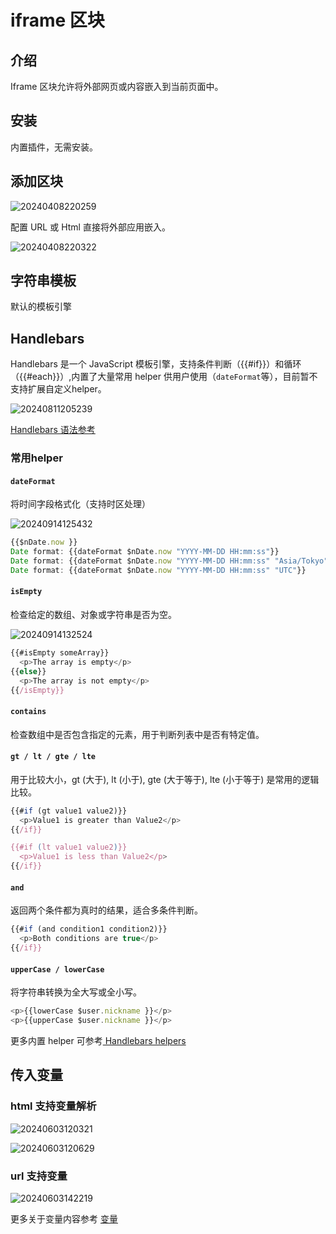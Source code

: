 # iframe 区块

<PluginInfo name="block-iframe"></PluginInfo>

## 介绍
Iframe 区块允许将外部网页或内容嵌入到当前页面中。

## 安装

内置插件，无需安装。

## 添加区块

![20240408220259](https://static-docs.nocobase.com/20240408220259.png)

配置 URL 或 Html 直接将外部应用嵌入。

![20240408220322](https://static-docs.nocobase.com/20240408220322.png)

## 字符串模板

默认的模板引擎
## Handlebars

Handlebars 是一个 JavaScript 模板引擎，支持条件判断（{{#if}}）和循环（{{#each}}）,内置了大量常用 helper 供用户使用（`dateFormat`等），目前暂不支持扩展自定义helper。

![20240811205239](https://static-docs.nocobase.com/20240811205239.png)

<a href="https://handlebarsjs.com/guide/builtin-helpers" target="_blank"> Handlebars 语法参考</a>

### 常用helper

#### `dateFormat`

将时间字段格式化（支持时区处理）

![20240914125432](https://static-docs.nocobase.com/20240914125432.png)

```javascript
{{$nDate.now }}
Date format: {{dateFormat $nDate.now "YYYY-MM-DD HH:mm:ss"}}
Date format: {{dateFormat $nDate.now "YYYY-MM-DD HH:mm:ss" "Asia/Tokyo"}}
Date format: {{dateFormat $nDate.now "YYYY-MM-DD HH:mm:ss" "UTC"}}
```

#### `isEmpty`

检查给定的数组、对象或字符串是否为空。

![20240914132524](https://static-docs.nocobase.com/20240914132524.png)

```javascript
{{#isEmpty someArray}}
  <p>The array is empty</p>
{{else}}
  <p>The array is not empty</p>
{{/isEmpty}}
```

#### `contains`

检查数组中是否包含指定的元素，用于判断列表中是否有特定值。

#### `gt / lt / gte / lte`

用于比较大小，gt (大于), lt (小于), gte (大于等于), lte (小于等于) 是常用的逻辑比较。

```javascript
{{#if (gt value1 value2)}}
  <p>Value1 is greater than Value2</p>
{{/if}}

{{#if (lt value1 value2)}}
  <p>Value1 is less than Value2</p>
{{/if}}
```

#### `and`

返回两个条件都为真时的结果，适合多条件判断。

```javascript
{{#if (and condition1 condition2)}}
  <p>Both conditions are true</p>
{{/if}}
```

#### `upperCase / lowerCase`

将字符串转换为全大写或全小写。

```javascript
<p>{{lowerCase $user.nickname }}</p>
<p>{{upperCase $user.nickname }}</p>

```
更多内置 helper 可参考<a href="hhttps://www.npmjs.com/package/@budibase/handlebars-helpers#helpers" target="_blank"> Handlebars helpers</a>

## 传入变量

### html 支持变量解析

![20240603120321](https://static-docs.nocobase.com/20240603120321.png)

![20240603120629](https://static-docs.nocobase.com/20240603120629.gif)

### url 支持变量

![20240603142219](https://static-docs.nocobase.com/20240603142219.png)

更多关于变量内容参考 [变量](/handbook/ui/variables)
